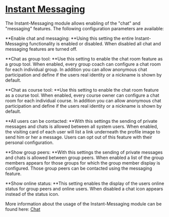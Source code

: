 #  [Instant Messaging](Instant+Messaging.html)

The Instant-Messaging module allows enabling of the "chat" and "messaging"
features. The following configuration parameters are available:

 **Enable chat and messaging:  **Using this setting the entire Instant-
Messaging functionality is enabled or disabled. When disabled all chat and
messaging features are turned off.

 **Chat as group tool:  **Use this setting to enable the chat room feature as
a group tool. When enabled, every group coach can configure a chat room for
each individual group. In addition you can allow anonymous chat participation
and define if the users real identity or a nickname is shown by default.

 **Chat as course tool:  **Use this setting to enable the chat room feature as
a course tool. When enabled, every course owner can configure a chat room for
each individual course. In addition you can allow anonymous chat participation
and define if the users real identity or a nickname is shown by default.

 **All users can be contacted:  **With this settings the sending of private
messages and chats is allowed between all system users. When enabled, the
visiting card of each user will list a link underneath the profile image to
send him or her a message. Users can opt out of this feature with their
personal configuration.

 **Show group peers:  **With this settings the sending of private messages and
chats is allowed between group peers. When enabled a list of the group members
appears for those groups for which the group member display is configured.
Those group peers can be contacted using the messaging feature.

 **Show online status:  **This setting enables the display of the users online
status for group peers and online users. When disabled a chat icon appears
instead of the status icon.

More information about the usage of the Instant-Messaging module can be found
here: [Chat](Chat.html)

